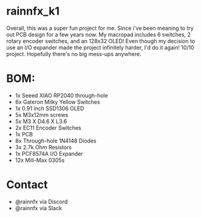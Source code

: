 # rainnfx_k1

Overall, this was a super fun project for me. Since i've been meaning to try out PCB design for a few years now. My macropad includes 6 switches, 2 rotary encoder switches, and an 128x32 OLED! Even though my decision to use an I/O expander made the project infinitely harder, I'd do it again! 10/10 project. Hopefully there's no big mess-ups anywhere.

# BOM:
- 1x Seeed XIAO RP2040 through-hole
- 6x Gateron Milky Yellow Switches
- 1x 0.91 inch SSD1306 OLED
- 5x M3x12mm screws
- 5x M3 X D4.6 X L3.6
- 2x EC11 Encoder Switches
- 1x PCB
- 8x Through-hole 1N4148 Diodes
- 3x 2.7k Ohm Resistors
- 1x PCF8574A I/O Expander
- 12x Mill-Max 0305s

# Contact

- @rainnfx via Discord
- @rainnfx via Slack
